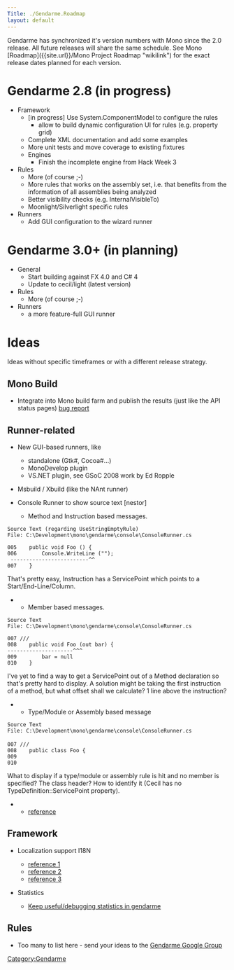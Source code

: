 ```yaml
---
Title: ./Gendarme.Roadmap
layout: default
---
```


Gendarme has synchronized it's version numbers with Mono since the 2.0
release. All future releases will share the same schedule. See Mono
[Roadmap]({{site.url}}/Mono Project Roadmap "wikilink") for the exact release dates
planned for each version.

Gendarme 2.8 (in progress)
==========================

-   Framework
    -   [in progress] Use System.ComponentModel to configure the rules
        -   allow to build dynamic configuration UI for rules (e.g.
            property grid)
    -   Complete XML documentation and add some examples
    -   More unit tests and move coverage to existing fixtures
    -   Engines
        -   Finish the incomplete engine from Hack Week 3
-   Rules
    -   More (of course ;-)
    -   More rules that works on the assembly set, i.e. that benefits
        from the information of all assemblies being analyzed
    -   Better visibility checks (e.g. InternalVisibleTo)
    -   Moonlight/Silverlight specific rules
-   Runners
    -   Add GUI configuration to the wizard runner

Gendarme 3.0+ (in planning)
===========================

-   General
    -   Start building against FX 4.0 and C\# 4
    -   Update to cecil/light (latest version)
-   Rules
    -   More (of course ;-)
-   Runners
    -   a more feature-full GUI runner

Ideas
=====

Ideas without specific timeframes or with a different release strategy.

Mono Build
----------

-   Integrate into Mono build farm and publish the results (just like
    the API status pages) [bug
    report](https://bugzilla.novell.com/show_bug.cgi?id=403499)

Runner-related
--------------

-   New GUI-based runners, like
    -   standalone (Gtk\#, Cocoa\#...)
    -   MonoDevelop plugin
    -   VS.NET plugin, see GSoC 2008 work by Ed Ropple

-   Msbuild / Xbuild (like the NAnt runner)

-   Console Runner to show source text [nestor]
    -   Method and Instruction based messages.

`Source Text (regarding UseStringEmptyRule)`\
`File: C:\Development\mono\gendarme\console\ConsoleRunner.cs`\
`                       `\
`005    public void Foo () {`\
`006        Console.WriteLine ("");`\
` -------------------------^^`\
`007    }`

That's pretty easy, Instruction has a ServicePoint which points to a
Start/End-Line/Column.

-   -   Member based messages.

`Source Text`\
`File: C:\Development\mono\gendarme\console\ConsoleRunner.cs`\
`                       `\
`007 /// `</summary>\
`008    public void Foo (out bar) {`\
`---------------------^^^`\
`009        bar = null        `\
`010    }`

I've yet to find a way to get a ServicePoint out of a Method declaration
so that's pretty hard to display. A solution might be taking the first
instruction of a method, but what offset shall we calculate? 1 line
above the instruction?

-   -   Type/Module or Assembly based message

`Source Text`\
`File: C:\Development\mono\gendarme\console\ConsoleRunner.cs`\
\
`007 /// `</summary>\
`008    public class Foo {        `\
`009        `\
`010`

What to display if a type/module or assembly rule is hit and no member
is specified? The class header? How to identify it (Cecil has no
TypeDefinition::ServicePoint property).

-   -   [reference](http://lists.ximian.com/pipermail/mono-devel-list/2006-September/020651.html)

Framework
---------

-   Localization support I18N
    -   [reference
        1](http://lists.ximian.com/pipermail/mono-devel-list/2006-September/020651.html)
    -   [reference
        2](http://lists.ximian.com/pipermail/mono-devel-list/2006-August/020161.html)
    -   [reference
        3](http://lists.ximian.com/pipermail/mono-devel-list/2006-August/020166.html)

-   Statistics
    -   [Keep useful/debugging statistics in
        gendarme](http://www.mono-project.com/StudentProjects#Statistics_.26_Performance_Analysis)

Rules
-----

-   Too many to list here - send your ideas to the [Gendarme Google
    Group](http://groups.google.com/group/gendarme)

<Category:Gendarme>

